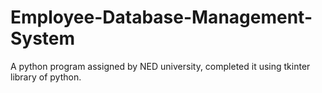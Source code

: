 # Employee-Database-Management-System
A python program assigned by NED university, completed it using tkinter library of python.
